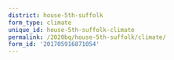 ```yaml
---
district: house-5th-suffolk
form_type: climate
unique_id: house-5th-suffolk-climate
permalink: /2020bq/house-5th-suffolk/climate/
form_id: '201705916871054'
---
```

